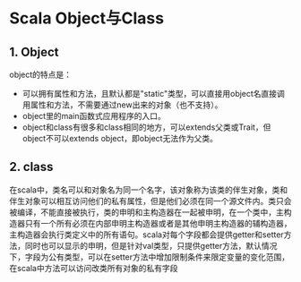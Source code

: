 # Scala Object与Class

## 1. Object

object的特点是：

- 可以拥有属性和方法，且默认都是"static"类型，可以直接用object名直接调用属性和方法，不需要通过new出来的对象（也不支持）。
- object里的main函数式应用程序的入口。
- object和class有很多和class相同的地方，可以extends父类或Trait，但object不可以extends object，即object无法作为父类。

## 2. class

在scala中，类名可以和对象名为同一个名字，该对象称为该类的伴生对象，类和伴生对象可以相互访问他们的私有属性，但是他们必须在同一个源文件内。类只会被编译，不能直接被执行，类的申明和主构造器在一起被申明，在一个类中，主构造器只有一个所有必须在内部申明主构造器或者是其他申明主构造器的辅构造器，主构造器会执行类定义中的所有语句。scala对每个字段都会提供getter和setter方法，同时也可以显示的申明，但是针对val类型，只提供getter方法，默认情况下，字段为公有类型，可以在setter方法中增加限制条件来限定变量的变化范围，在scala中方法可以访问改类所有对象的私有字段


